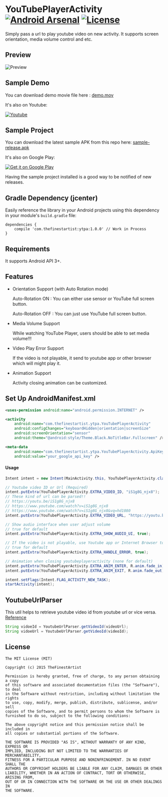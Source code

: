 # YouTubePlayerActivity [![Android Arsenal](https://img.shields.io/badge/Android%20Arsenal-YouTubePlayerActivity-brightgreen.svg?style=flat)](https://android-arsenal.com/details/1/1542) [![License](https://img.shields.io/badge/License-MIT-blue.svg?style=flat)](http://opensource.org/licenses/MIT)

Simply pass a url to play youtube video on new activity. It supports screen orientation, media volume control and etc.

## Preview

![Preview](https://github.com/thefinestartist/ytpa/blob/master/art/preview.gif)

## Sample Demo

You can download demo movie file here : [demo.mov](https://github.com/thefinestartist/ytpa/raw/master/art/demo.mov)

It's also on Youtube:

<a href="http://www.youtube.com/watch?v=myheMkavjzk">
  <img alt="Youtube"
       src="https://github.com/thefinestartist/ytpa/blob/master/art/youtube.png" />
</a>

## Sample Project

You can download the latest sample APK from this repo here: [sample-release.apk](https://github.com/thefinestartist/ytpa/raw/master/sample/sample-release.apk)

It's also on Google Play:

<a href="https://play.google.com/store/apps/details?id=com.thefinestartist.ytpa.sample">
  <img alt="Get it on Google Play"
       src="https://developer.android.com/images/brand/en_generic_rgb_wo_60.png" />
</a>

Having the sample project installed is a good way to be notified of new releases.

## Gradle Dependency (jcenter)

Easily reference the library in your Android projects using this dependency in your module's `build.gradle` file:

```Gradle
dependencies {
    compile 'com.thefinestartist:ytpa:1.0.0' // Work in Process
}
```

## Requirements

It supports Android API 3+.


## Features
* Orientation Support (with Auto Rotation mode)

    Auto-Rotation ON : You can either use sensor or YouTube full screen button.

    Auto-Rotation OFF : You can just use YouTube full screen button.


* Media Volume Support

    While watching YouTube Player, users should be able to set media volume!!!

* Video Play Error Support

    If the video is not playable, it send to youtube app or other browser which will might play it.

* Animation Support

    Activity closing animation can be customized.


## Set Up AndroidManifest.xml
```xml
<uses-permission android:name="android.permission.INTERNET" />

<activity
    android:name="com.thefinestartist.ytpa.YouTubePlayerActivity"
    android:configChanges="keyboardHidden|orientation|screenSize"
    android:screenOrientation="sensor"
    android:theme="@android:style/Theme.Black.NoTitleBar.Fullscreen" />

<meta-data
    android:name="com.thefinestartist.ytpa.YouTubePlayerActivity.ApiKey"
    android:value="your_google_api_key" />
```

#### Usage
```java
Intent intent = new Intent(MainActivity.this, YouTubePlayerActivity.class);

// Youtube video ID or Url (Required)
intent.putExtra(YouTubePlayerActivity.EXTRA_VIDEO_ID, "iS1g8G_njx8");
// These kind of url can be parsed!!
// https://youtu.be/iS1g8G_njx8
// https://www.youtube.com/watch?v=iS1g8G_njx8
// https://www.youtube.com/watch?v=iS1g8G_njx8&vq=hd1080
intent.putExtra(YouTubePlayerActivity.EXTRA_VIDEO_URL, "https://youtu.be/iS1g8G_njx8");

// Show audio interface when user adjust volume
// true for default
intent.putExtra(YouTubePlayerActivity.EXTRA_SHOW_AUDIO_UI, true);

// If the video is not playable, use Youtube app or Internet Browser to play it
// true for default
intent.putExtra(YouTubePlayerActivity.EXTRA_HANDLE_ERROR, true);

// Animation when closing youtubeplayeractivity (none for default)
intent.putExtra(YouTubePlayerActivity.EXTRA_ANIM_ENTER, R.anim.fade_in);
intent.putExtra(YouTubePlayerActivity.EXTRA_ANIM_EXIT, R.anim.fade_out);

intent.setFlags(Intent.FLAG_ACTIVITY_NEW_TASK);
startActivity(intent);
```

## YoutubeUrlParser

This util helps to retrieve youtube video id from youtube url or vice versa. [Reference](https://gist.github.com/afeld/1254889)

```java
String vidoeId = YoutubeUrlParser.getVideoId(videoUrl);
String vidoeUrl = YoutubeUrlParser.getVideoId(videoId);
```


## License

```
The MIT License (MIT)

Copyright (c) 2015 TheFinestArtist

Permission is hereby granted, free of charge, to any person obtaining a copy
of this software and associated documentation files (the "Software"), to deal
in the Software without restriction, including without limitation the rights
to use, copy, modify, merge, publish, distribute, sublicense, and/or sell
copies of the Software, and to permit persons to whom the Software is
furnished to do so, subject to the following conditions:

The above copyright notice and this permission notice shall be included in
all copies or substantial portions of the Software.

THE SOFTWARE IS PROVIDED "AS IS", WITHOUT WARRANTY OF ANY KIND, EXPRESS OR
IMPLIED, INCLUDING BUT NOT LIMITED TO THE WARRANTIES OF MERCHANTABILITY,
FITNESS FOR A PARTICULAR PURPOSE AND NONINFRINGEMENT. IN NO EVENT SHALL THE
AUTHORS OR COPYRIGHT HOLDERS BE LIABLE FOR ANY CLAIM, DAMAGES OR OTHER
LIABILITY, WHETHER IN AN ACTION OF CONTRACT, TORT OR OTHERWISE, ARISING FROM,
OUT OF OR IN CONNECTION WITH THE SOFTWARE OR THE USE OR OTHER DEALINGS IN
THE SOFTWARE.
```